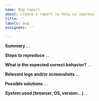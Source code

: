 ```yaml
---
name: Bug report
about: Create a report to help us improve
title: ''
labels: bug
assignees: ''

---
```


**Summary**
...

**Steps to reproduce**
...

**What is the expected correct behavior?**
...

**Relevant logs and/or screenshots**
...

**Possible solutions**
...

**System used (browser, OS, version...)**
...
